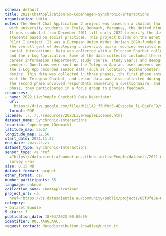 ```yaml
---
schema: default
title: 2021-ChatApplicationTwo-Copenhagen-Synchronic-Interactions
organization: Unitn
notes: The Wenet Chat Application 2 project was based on a chatbot that interacted
  with university students in Italy, Denmark, Paraguay, the United Kingdom, and Mongolia.
  It was conducted from December 2021 till early 2022 to verify the diversity among
  students based on social practices. This project builds on the Wenet Chat Application
  Pilot I project. It was a European Union WeNet Horizon 2020-funded project with
  the overall goal of developing a diversity-aware, machine-mediated paradigm for
  social interactions. Data was collected with a Telegram Chatbot called Ask4help
  and the i-Log Application. Some of the data collected included the respondent's
  career information (department, study course, study year,) and demographics (age,
  gender). Questions were sent on the Telegram App and user answers were recorded,
  the i-Log App recorded sensor data (such as location, accelerometer) from the user
  device. This data was collected in three phases, the first phase entailed interacting
  with the Telegram Chatbot, and sensor data was also collected during this phase.
  The second phase involved respondents answering a questionnaire, and in the third
  phase, they participated in a focus group to provide feedback.
resources:
- name: 2022_LivePeople_Chatbot2_Data_Descriptor
  url: 
    https://drive.google.com/file/d/1ilA2_f5HPHt5-4EvscsKo_lL-BgeFoF9/view?usp=sharing
  format: PDF
license: ./../../resources/2023LivePeopleLicense.html
dataset_name: Synchronic-Interactions
location: Copenhagen (Denmark)
latitude_map: 55.67
longitude_map: 12.56
start_date: 2021.11.22
end_date: 2021.12.21
dataset_type: Synchronic-Interactions
sensor_type: <a href 
  ="https://datascientiafoundation.github.io/LivePeople/datasets/2021-CH2-Copenhagen-Questionnaire%20Exit%20Survey/">Exit
  survey </a>
size: 0.15 MB
dataset_format: parquet
other_format: csv
number_participants: 35
language: unknown
collection_name: ChatApplication2
project_url: <a 
  href="https://ds.datascientia.eu/community/public/projects/65f3fe8a-81e0-4177-8bec-7e52ad251c2d">https://ds.datascientia.eu/community/public/projects/65f3fe8a-81e0-4177-8bec-7e52ad251c2d</a>
category:
- Dataset Bundle
5_stars: 3
publication_date: 18/04/2023 00:00:00
identifier: 005.AAAG.AAC.
request_contact: datadistribution.knowdive@unitn.it
---
```


